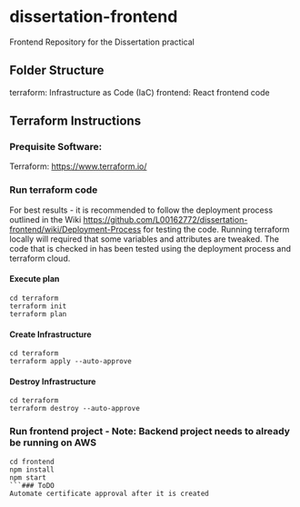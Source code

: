 # dissertation-frontend
Frontend Repository for the Dissertation practical
 
## Folder Structure
terraform: Infrastructure as Code (IaC)
frontend: React frontend code
 
## Terraform Instructions
### Prequisite Software:
Terraform: https://www.terraform.io/

### Run terraform code
For best results - it is recommended to follow the deployment process outlined in the Wiki https://github.com/L00162772/dissertation-frontend/wiki/Deployment-Process for testing the code. Running terraform locally will required that some variables and attributes are tweaked. The code that is checked in has been tested using the deployment process and terraform cloud.

#### Execute plan
```
cd terraform
terraform init
terraform plan
```

#### Create Infrastructure
```
cd terraform
terraform apply --auto-approve
```

#### Destroy Infrastructure
```
cd terraform
terraform destroy --auto-approve
```


### Run frontend project - Note: Backend project needs to already be running on AWS
```
cd frontend
npm install
npm start
```### ToDO
Automate certificate approval after it is created
